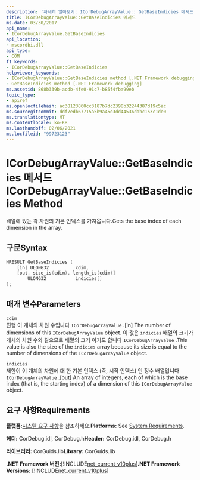 ```yaml
---
description: '자세히 알아보기: ICorDebugArrayValue:: GetBaseIndicies 메서드'
title: ICorDebugArrayValue::GetBaseIndicies 메서드
ms.date: 03/30/2017
api_name:
- ICorDebugArrayValue.GetBaseIndicies
api_location:
- mscordbi.dll
api_type:
- COM
f1_keywords:
- ICorDebugArrayValue::GetBaseIndicies
helpviewer_keywords:
- ICorDebugArrayValue::GetBaseIndicies method [.NET Framework debugging]
- GetBaseIndicies method [.NET Framework debugging]
ms.assetid: 868b339b-acdb-4fe0-91c7-b85f4fba99eb
topic_type:
- apiref
ms.openlocfilehash: ac38123860cc3187b7dc2398b32244387d19c5ac
ms.sourcegitcommit: ddf7edb67715a5b9a45e3dd44536dabc153c1de0
ms.translationtype: MT
ms.contentlocale: ko-KR
ms.lasthandoff: 02/06/2021
ms.locfileid: "99723123"
---
```

# <a name="icordebugarrayvaluegetbaseindicies-method"></a><span data-ttu-id="413fa-103">ICorDebugArrayValue::GetBaseIndicies 메서드</span><span class="sxs-lookup"><span data-stu-id="413fa-103">ICorDebugArrayValue::GetBaseIndicies Method</span></span>

<span data-ttu-id="413fa-104">배열에 있는 각 차원의 기본 인덱스를 가져옵니다.</span><span class="sxs-lookup"><span data-stu-id="413fa-104">Gets the base index of each dimension in the array.</span></span>  
  
## <a name="syntax"></a><span data-ttu-id="413fa-105">구문</span><span class="sxs-lookup"><span data-stu-id="413fa-105">Syntax</span></span>  
  
```cpp  
HRESULT GetBaseIndicies (  
    [in] ULONG32          cdim,  
    [out, size_is(cdim), length_is(cdim)]
        ULONG32           indicies[]  
);  
```  
  
## <a name="parameters"></a><span data-ttu-id="413fa-106">매개 변수</span><span class="sxs-lookup"><span data-stu-id="413fa-106">Parameters</span></span>  

 `cdim`  
 <span data-ttu-id="413fa-107">진행 이 개체의 차원 수입니다 `ICorDebugArrayValue` .</span><span class="sxs-lookup"><span data-stu-id="413fa-107">[in] The number of dimensions of this `ICorDebugArrayValue` object.</span></span> <span data-ttu-id="413fa-108">이 값은 `indicies` 배열의 크기가 개체의 차원 수와 같으므로 배열의 크기 이기도 합니다 `ICorDebugArrayValue` .</span><span class="sxs-lookup"><span data-stu-id="413fa-108">This value is also the size of the `indicies` array because its size is equal to the number of dimensions of the `ICorDebugArrayValue` object.</span></span>  
  
 `indicies`  
 <span data-ttu-id="413fa-109">제한이 이 개체의 차원에 대 한 기본 인덱스 (즉, 시작 인덱스) 인 정수 배열입니다 `ICorDebugArrayValue` .</span><span class="sxs-lookup"><span data-stu-id="413fa-109">[out] An array of integers, each of which is the base index (that is, the starting index) of a dimension of this `ICorDebugArrayValue` object.</span></span>  
  
## <a name="requirements"></a><span data-ttu-id="413fa-110">요구 사항</span><span class="sxs-lookup"><span data-stu-id="413fa-110">Requirements</span></span>  

 <span data-ttu-id="413fa-111">**플랫폼:**[시스템 요구 사항](../../get-started/system-requirements.md)을 참조하세요.</span><span class="sxs-lookup"><span data-stu-id="413fa-111">**Platforms:** See [System Requirements](../../get-started/system-requirements.md).</span></span>  
  
 <span data-ttu-id="413fa-112">**헤더:** CorDebug.idl, CorDebug.h</span><span class="sxs-lookup"><span data-stu-id="413fa-112">**Header:** CorDebug.idl, CorDebug.h</span></span>  
  
 <span data-ttu-id="413fa-113">**라이브러리:** CorGuids.lib</span><span class="sxs-lookup"><span data-stu-id="413fa-113">**Library:** CorGuids.lib</span></span>  
  
 <span data-ttu-id="413fa-114">**.NET Framework 버전:**[!INCLUDE[net_current_v10plus](../../../../includes/net-current-v10plus-md.md)]</span><span class="sxs-lookup"><span data-stu-id="413fa-114">**.NET Framework Versions:** [!INCLUDE[net_current_v10plus](../../../../includes/net-current-v10plus-md.md)]</span></span>
